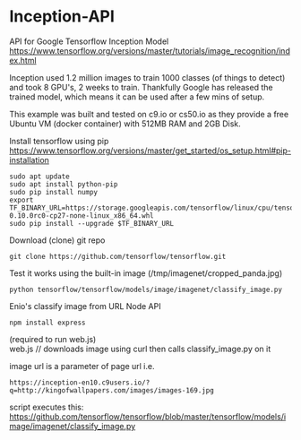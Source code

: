 # Inception-API
API for Google Tensorflow Inception Model
https://www.tensorflow.org/versions/master/tutorials/image_recognition/index.html

Inception used 1.2 million images to train 1000 classes (of things to detect) and took 8 GPU's, 2 weeks to train.
Thankfully Google has released the trained model, which means it can be used after a few mins of setup.

This example was built and tested on c9.io or cs50.io as they provide a free Ubuntu VM (docker container) with 512MB RAM and 2GB Disk.

Install tensorflow using pip    
https://www.tensorflow.org/versions/master/get_started/os_setup.html#pip-installation   

    sudo apt update     
    sudo apt install python-pip
    sudo pip install numpy  
    export TF_BINARY_URL=https://storage.googleapis.com/tensorflow/linux/cpu/tensorflow-0.10.0rc0-cp27-none-linux_x86_64.whl    
    sudo pip install --upgrade $TF_BINARY_URL

Download (clone) git repo    

    git clone https://github.com/tensorflow/tensorflow.git

Test it works using the built-in image (/tmp/imagenet/cropped_panda.jpg)  

    python tensorflow/tensorflow/models/image/imagenet/classify_image.py

Enio's classify image from URL Node API   

    npm install express     
(required to run web.js)    
web.js // downloads image using curl then calls classify_image.py on it

image url is a parameter of page url i.e.   

    https://inception-en10.c9users.io/?q=http://kingofwallpapers.com/images/images-169.jpg

script executes this:
    https://github.com/tensorflow/tensorflow/blob/master/tensorflow/models/image/imagenet/classify_image.py